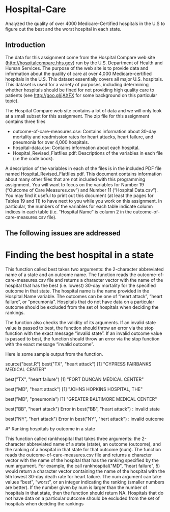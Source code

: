 # Hospital-Care
Analyzed the quality of over 4000 Medicare-Certified hospitals in the U.S to figure out the best and the worst hospital in each state.

## Introduction 
The data for this assignment come from the Hospital Compare web site (http://hospitalcompare.hhs.gov)
run by the U.S. Department of Health and Human Services. The purpose of the web site is to provide data and
information about the quality of care at over 4,000 Medicare-certified hospitals in the U.S. This dataset essentially
covers all major U.S. hospitals. This dataset is used for a variety of purposes, including determining
whether hospitals should be fined for not providing high quality care to patients (see http://goo.gl/jAXFX
for some background on this particular topic).

The Hospital Compare web site contains a lot of data and we will only look at a small subset for this
assignment. The zip file for this assignment contains three files
* outcome-of-care-measures.csv: Contains information about 30-day mortality and readmission rates
for heart attacks, heart failure, and pneumonia for over 4,000 hospitals.
* hospital-data.csv: Contains information about each hospital.
* Hospital_Revised_Flatfiles.pdf: Descriptions of the variables in each file (i.e the code book).

A description of the variables in each of the files is in the included PDF file named Hospital_Revised_Flatfiles.pdf.
This document contains information about many other files that are not included with this programming
assignment. You will want to focus on the variables for Number 19 (“Outcome of Care Measures.csv”) and
Number 11 (“Hospital Data.csv”). You may find it useful to print out this document (at least the pages for
Tables 19 and 11) to have next to you while you work on this assignment. In particular, the numbers of
the variables for each table indicate column indices in each table (i.e. “Hospital Name” is column 2 in the
outcome-of-care-measures.csv file).

## The following issues are addressed 

# Finding the best hospital in a state

This function called best takes two arguments: the 2-character abbreviated name of a state and an
outcome name. The function reads the outcome-of-care-measures.csv file and returns a character vector
with the name of the hospital that has the best (i.e. lowest) 30-day mortality for the specified outcome
in that state. The hospital name is the name provided in the Hospital.Name variable. The outcomes can
be one of “heart attack”, “heart failure”, or “pneumonia”. Hospitals that do not have data on a particular
outcome should be excluded from the set of hospitals when deciding the rankings.

The function also checks the validity of its arguments. If an invalid state value is passed to best, the
function should throw an error via the stop function with the exact message “invalid state”. If an invalid
outcome value is passed to best, the function should throw an error via the stop function with the exact
message “invalid outcome”.

Here is some sample output from the function.

source("best.R")
best("TX", "heart attack")
<n>[1] "CYPRESS FAIRBANKS MEDICAL CENTER"

best("TX", "heart failure")
[1] "FORT DUNCAN MEDICAL CENTER"

best("MD", "heart attack")
[1] "JOHNS HOPKINS HOSPITAL, THE"

best("MD", "pneumonia")
[1] "GREATER BALTIMORE MEDICAL CENTER"

best("BB", "heart attack")
Error in best("BB", "heart attack") : invalid state

best("NY", "hert attack")
Error in best("NY", "hert attack") : invalid outcome

#*  Ranking hospitals by outcome in a state

This function called rankhospital that takes three arguments: the 2-character abbreviated name of a
state (state), an outcome (outcome), and the ranking of a hospital in that state for that outcome (num).
The function reads the outcome-of-care-measures.csv file and returns a character vector with the name
of the hospital that has the ranking specified by the num argument. For example, the call
rankhospital("MD", "heart failure", 5) would return a character vector containing the name of the hospital with the 5th lowest 30-day death rate
for heart failure. The num argument can take values “best”, “worst”, or an integer indicating the ranking
(smaller numbers are better). If the number given by num is larger than the number of hospitals in that
state, then the function should return NA. Hospitals that do not have data on a particular outcome should
be excluded from the set of hospitals when deciding the rankings
